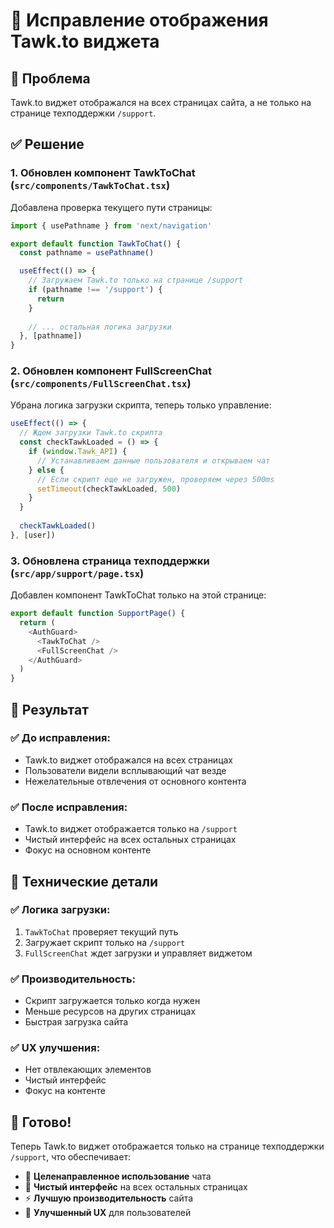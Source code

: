 # 🔧 Исправление отображения Tawk.to виджета

## 🎯 Проблема

Tawk.to виджет отображался на всех страницах сайта, а не только на странице техподдержки `/support`.

## ✅ Решение

### 1. **Обновлен компонент TawkToChat** (`src/components/TawkToChat.tsx`)

Добавлена проверка текущего пути страницы:

```typescript
import { usePathname } from 'next/navigation'

export default function TawkToChat() {
  const pathname = usePathname()

  useEffect(() => {
    // Загружаем Tawk.to только на странице /support
    if (pathname !== '/support') {
      return
    }
    
    // ... остальная логика загрузки
  }, [pathname])
}
```

### 2. **Обновлен компонент FullScreenChat** (`src/components/FullScreenChat.tsx`)

Убрана логика загрузки скрипта, теперь только управление:

```typescript
useEffect(() => {
  // Ждем загрузки Tawk.to скрипта
  const checkTawkLoaded = () => {
    if (window.Tawk_API) {
      // Устанавливаем данные пользователя и открываем чат
    } else {
      // Если скрипт еще не загружен, проверяем через 500ms
      setTimeout(checkTawkLoaded, 500)
    }
  }
  
  checkTawkLoaded()
}, [user])
```

### 3. **Обновлена страница техподдержки** (`src/app/support/page.tsx`)

Добавлен компонент TawkToChat только на этой странице:

```typescript
export default function SupportPage() {
  return (
    <AuthGuard>
      <TawkToChat />
      <FullScreenChat />
    </AuthGuard>
  )
}
```

## 🎯 Результат

### ✅ **До исправления:**
- Tawk.to виджет отображался на всех страницах
- Пользователи видели всплывающий чат везде
- Нежелательные отвлечения от основного контента

### ✅ **После исправления:**
- Tawk.to виджет отображается только на `/support`
- Чистый интерфейс на всех остальных страницах
- Фокус на основном контенте

## 🔧 Технические детали

### ✅ **Логика загрузки:**
1. `TawkToChat` проверяет текущий путь
2. Загружает скрипт только на `/support`
3. `FullScreenChat` ждет загрузки и управляет виджетом

### ✅ **Производительность:**
- Скрипт загружается только когда нужен
- Меньше ресурсов на других страницах
- Быстрая загрузка сайта

### ✅ **UX улучшения:**
- Нет отвлекающих элементов
- Чистый интерфейс
- Фокус на контенте

## 🚀 Готово!

Теперь Tawk.to виджет отображается только на странице техподдержки `/support`, что обеспечивает:

- 🎯 **Целенаправленное использование** чата
- 🧹 **Чистый интерфейс** на всех остальных страницах
- ⚡ **Лучшую производительность** сайта
- 📱 **Улучшенный UX** для пользователей 